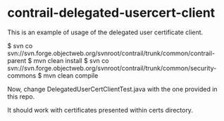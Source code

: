 contrail-delegated-usercert-client
==================================

This is an example of usage of the delegated user certificate client.

$ svn co svn://svn.forge.objectweb.org/svnroot/contrail/trunk/common/contrail-parent
$ mvn clean install
$ svn co svn://svn.forge.objectweb.org/svnroot/contrail/trunk/common/security-commons
$ mvn clean compile

Now, change DelegatedUserCertClientTest.java with the one provided in this repo.

It should work with certificates presented within certs directory.
